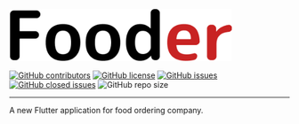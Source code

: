 <img src="/assets/fooder.png" alt="Fooder Logo" width="400" />

[![GitHub contributors](https://img.shields.io/github/contributors/iamvivekkaushik/Fooder.svg)](https://github.com/iamvivekkaushik/Fooder/contributors)
[![GitHub license](https://img.shields.io/github/license/iamvivekkaushik/Fooder.svg)](https://raw.githubusercontent.com/iamvivekkaushik/Fooder/master/LICENSE)
[![GitHub issues](https://img.shields.io/github/issues/iamvivekkaushik/Fooder.svg)](https://github.com/iamvivekkaushik/Fooder/issues)
[![GitHub closed issues](https://img.shields.io/github/issues-closed-raw/iamvivekkaushik/fooder.svg)](https://github.com/iamvivekkaushik/Fooder/issues-closed)
![GitHub repo size](https://img.shields.io/github/repo-size/iamvivekkaushik/fooder.svg)

---

A new Flutter application for food ordering company.
